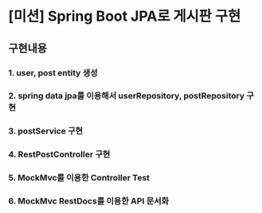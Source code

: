 # [미션] Spring Boot JPA로 게시판 구현

## 구현내용 
### 1. user, post entity 생성
### 2. spring data jpa를 이용해서 userRepository, postRepository 구현
### 3. postService 구현
### 4. RestPostController 구현
### 5. MockMvc를 이용한 Controller Test
### 6. MockMvc RestDocs를 이용한 API 문서화 

